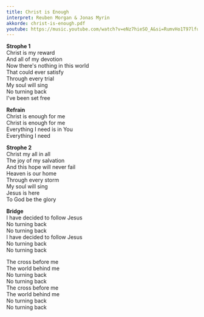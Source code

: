 ```yaml
---
title: Christ is Enough
interpret: Reuben Morgan & Jonas Myrin
akkorde: christ-is-enough.pdf
youtube: https://music.youtube.com/watch?v=eNz7hieSO_A&si=RumvHo1T97lfuB9-
---
```


**Strophe 1**  
Christ is my reward  
And all of my devotion  
Now there's nothing in this world  
That could ever satisfy  
Through every trial  
My soul will sing  
No turning back  
I've been set free  

**Refrain**  
Christ is enough for me  
Christ is enough for me  
Everything I need is in You  
Everything I need  

**Strophe 2**  
Christ my all in all  
The joy of my salvation  
And this hope will never fail  
Heaven is our home  
Through every storm  
My soul will sing  
Jesus is here  
To God be the glory  

**Bridge**  
I have decided to follow Jesus  
No turning back  
No turning back  
I have decided to follow Jesus  
No turning back  
No turning back  

The cross before me  
The world behind me  
No turning back  
No turning back  
The cross before me  
The world behind me  
No turning back  
No turning back
